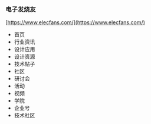 ### 电子发烧友

[https://www.elecfans.com/](https://www.elecfans.com/)

- 首页
- 行业资讯
- 设计应用
- 设计资源
- 技术帖子
- 社区
- 研讨会
- 活动
- 视频
- 学院
- 企业号
- 技术社区